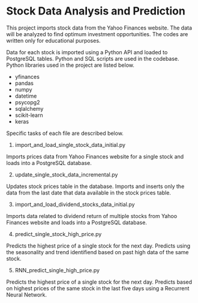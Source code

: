 # Stock Data Analysis and Prediction
This project imports stock data from the Yahoo Finances website. The data will be analyzed to find optimum investment opportunities. The codes are written only for educational purposes. 

Data for each stock is imported using a Python API and loaded to PostgreSQL tables. Python and SQL scripts are used in the codebase. Python libraries used in the project are listed below.

- yfinances
- pandas
- numpy
- datetime
- psycopg2
- sqlalchemy
- scikit-learn
- keras

Specific tasks of each file are described below.

1. import_and_load_single_stock_data_initial.py

Imports prices data from Yahoo Finances website for a single stock and loads into a PostgreSQL database.

2. update_single_stock_data_incremental.py

Updates stock prices table in the database. Imports and inserts only the data from the last date that data available in the stock prices table.

3. import_and_load_dividend_stocks_data_initial.py

Imports data related to dividend return of multiple stocks from Yahoo Finances website and loads into a PostgreSQL database.

4. predict_single_stock_high_price.py

Predicts the highest price of a single stock for the next day. Predicts using the seasonality and trend identifiend based on past high data of the same stock.

5. RNN_predict_single_high_price.py

Predicts the highest price of a single stock for the next day. Predicts based on highest prices of the same stock in the last five days using a Recurrent Neural Network.




